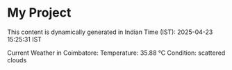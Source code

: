 # My Project

This content is dynamically generated in Indian Time (IST): 2025-04-23 15:25:31 IST


Current Weather in Coimbatore:
Temperature: 35.88 °C
Condition: scattered clouds
